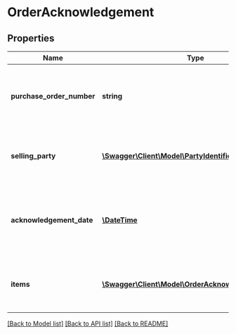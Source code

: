 # OrderAcknowledgement

## Properties
Name | Type | Description | Notes
------------ | ------------- | ------------- | -------------
**purchase_order_number** | **string** | The purchase order number. Formatting Notes: 8-character alpha-numeric code. | 
**selling_party** | [**\Swagger\Client\Model\PartyIdentification**](PartyIdentification.md) | Name, address and tax details of the party receiving a shipment of products. | 
**acknowledgement_date** | [**\DateTime**](\DateTime.md) | The date and time when the purchase order is acknowledged, in ISO-8601 date/time format. | 
**items** | [**\Swagger\Client\Model\OrderAcknowledgementItem[]**](OrderAcknowledgementItem.md) | A list of the items being acknowledged with associated details. | 

[[Back to Model list]](../README.md#documentation-for-models) [[Back to API list]](../README.md#documentation-for-api-endpoints) [[Back to README]](../README.md)


